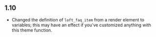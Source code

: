 ## 1.10
* Changed the definition of `loft_faq_item` from a render element to variables; this may have an effect if you've customized anything with this theme function.